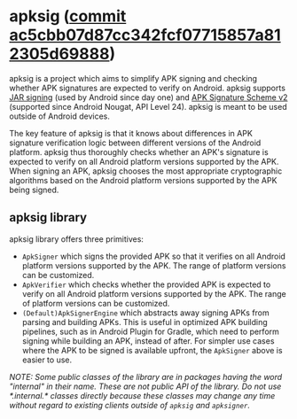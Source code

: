 # apksig ([commit ac5cbb07d87cc342fcf07715857a812305d69888](https://android.googlesource.com/platform/tools/apksig/+/ac5cbb07d87cc342fcf07715857a812305d69888))

apksig is a project which aims to simplify APK signing and checking whether APK signatures are
expected to verify on Android. apksig supports
[JAR signing](https://docs.oracle.com/javase/8/docs/technotes/guides/jar/jar.html#Signed_JAR_File)
(used by Android since day one) and
[APK Signature Scheme v2](https://source.android.com/security/apksigning/v2.html) (supported since
Android Nougat, API Level 24). apksig is meant to be used outside of Android devices.

The key feature of apksig is that it knows about differences in APK signature verification logic
between different versions of the Android platform. apksig thus thoroughly checks whether an APK's
signature is expected to verify on all Android platform versions supported by the APK. When signing
an APK, apksig chooses the most appropriate cryptographic algorithms based on the Android platform
versions supported by the APK being signed.

## apksig library

apksig library offers three primitives:

* `ApkSigner` which signs the provided APK so that it verifies on all Android platform versions
  supported by the APK. The range of platform versions can be customized.
* `ApkVerifier` which checks whether the provided APK is expected to verify on all Android
  platform versions supported by the APK. The range of platform versions can be customized.
* `(Default)ApkSignerEngine` which abstracts away signing APKs from parsing and building APKs.
  This is useful in optimized APK building pipelines, such as in Android Plugin for Gradle,
  which need to perform signing while building an APK, instead of after. For simpler use cases
  where the APK to be signed is available upfront, the `ApkSigner` above is easier to use.

_NOTE: Some public classes of the library are in packages having the word "internal" in their name.
These are not public API of the library. Do not use \*.internal.\* classes directly because these
classes may change any time without regard to existing clients outside of `apksig` and `apksigner`._

